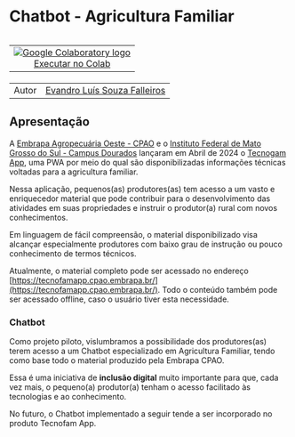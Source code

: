 # Chatbot - Agricultura Familiar

<table align="left">
  <td style="text-align: center">
    <a href="https://colab.research.google.com/drive/1CVpusnioJzdBHRWtpzGAvD7WbpbVpKM1?usp=sharing">
      <img src="https://cloud.google.com/ml-engine/images/colab-logo-32px.png" alt="Google Colaboratory logo"><br> Executar no Colab
    </a>
  </td>  
</table>
<br /><br /><br /><br />


| | |
|-|-|
|Autor | [Evandro Luís Souza Falleiros](https://ifms.edu.br) |


## Apresentação

A [Embrapa Agropecuária Oeste - CPAO](https://www.embrapa.br/agropecuaria-oeste) e o [Instituto Federal de Mato Grosso do Sul - Campus Dourados](https://www.ifms.edu.br/campi/campus-dourados) lançaram em Abril de 2024 o [Tecnogam App](https://tecnofamapp.cpao.embrapa.br/), uma PWA por meio do qual são disponibilizadas informações técnicas voltadas para a agricultura familiar.

Nessa aplicação, pequenos(as) produtores(as) tem acesso a um vasto e enriquecedor material que pode contribuir para o desenvolvimento das atividades em suas propriedades e instruir o produtor(a) rural com novos conhecimentos. 

Em linguagem de fácil compreensão, o material disponibilizado visa alcançar especialmente produtores com baixo grau de instrução ou pouco conhecimento de termos técnicos. 

Atualmente, o material completo pode ser acessado no endereço [https://tecnofamapp.cpao.embrapa.br/](https://tecnofamapp.cpao.embrapa.br/). Todo o conteúdo também pode ser acessado offline, caso o usuário tiver esta necessidade. 

### Chatbot

Como projeto piloto, vislumbramos a possibilidade dos produtores(as) terem acesso a um Chatbot especializado em Agricultura Familiar, tendo como base todo o material produzido pela Embrapa CPAO.

Essa é uma iniciativa de **inclusão digital** muito importante para que, cada vez mais, o pequeno(a) produtor(a) tenham o acesso facilitado às tecnologias e ao conhecimento. 

No futuro, o Chatbot implementado a seguir tende a ser incorporado no produto Tecnofam App.
